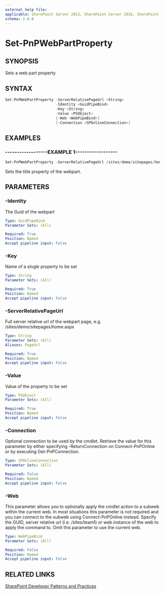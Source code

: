 ```yaml
---
external help file:
applicable: SharePoint Server 2013, SharePoint Server 2016, SharePoint Online
schema: 2.0.0
---
```

# Set-PnPWebPartProperty

## SYNOPSIS
Sets a web part property

## SYNTAX 

```powershell
Set-PnPWebPartProperty -ServerRelativePageUrl <String>
                       -Identity <GuidPipeBind>
                       -Key <String>
                       -Value <PSObject>
                       [-Web <WebPipeBind>]
                       [-Connection <SPOnlineConnection>]
```

## EXAMPLES

### ------------------EXAMPLE 1------------------
```powershell
Set-PnPWebPartProperty -ServerRelativePageUrl /sites/demo/sitepages/home.aspx -Identity ccd2c98a-c9ae-483b-ae72-19992d583914 -Key "Title" -Value "New Title" 
```

Sets the title property of the webpart.

## PARAMETERS

### -Identity
The Guid of the webpart

```yaml
Type: GuidPipeBind
Parameter Sets: (All)

Required: True
Position: Named
Accept pipeline input: False
```

### -Key
Name of a single property to be set

```yaml
Type: String
Parameter Sets: (All)

Required: True
Position: Named
Accept pipeline input: False
```

### -ServerRelativePageUrl
Full server relative url of the webpart page, e.g. /sites/demo/sitepages/home.aspx

```yaml
Type: String
Parameter Sets: (All)
Aliases: PageUrl

Required: True
Position: Named
Accept pipeline input: False
```

### -Value
Value of the property to be set

```yaml
Type: PSObject
Parameter Sets: (All)

Required: True
Position: Named
Accept pipeline input: False
```

### -Connection
Optional connection to be used by the cmdlet. Retrieve the value for this parameter by either specifying -ReturnConnection on Connect-PnPOnline or by executing Get-PnPConnection.

```yaml
Type: SPOnlineConnection
Parameter Sets: (All)

Required: False
Position: Named
Accept pipeline input: False
```

### -Web
This parameter allows you to optionally apply the cmdlet action to a subweb within the current web. In most situations this parameter is not required and you can connect to the subweb using Connect-PnPOnline instead. Specify the GUID, server relative url (i.e. /sites/team1) or web instance of the web to apply the command to. Omit this parameter to use the current web.

```yaml
Type: WebPipeBind
Parameter Sets: (All)

Required: False
Position: Named
Accept pipeline input: False
```

## RELATED LINKS

[SharePoint Developer Patterns and Practices](http://aka.ms/sppnp)
